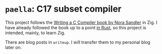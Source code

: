 # `paella`: C17 subset compiler

This project follows the [Writing a C Compiler book by Nora Sandler](https://norasandler.com/book/) in Zig. I have already followed the book up to a point [in Rust](https://github.com/asibahi/trjm), so this project is intended, mainly, to learn Zig.

There are blog posts in `writeup`. I will transfer them to my personal blog later on.
